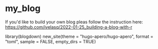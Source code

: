 # my_blog

If you'd like to build your own blog pleas follow the instruction here: https://github.com/ivelasq/2022-01-25_building-a-blog-with-r

library(blogdown)
new_site(theme = "hugo-apero/hugo-apero", 
           format = "toml",
           sample = FALSE,
           empty_dirs = TRUE)